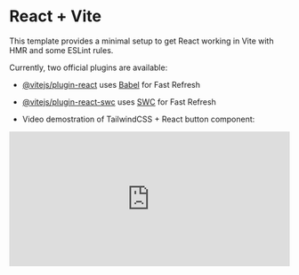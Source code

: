 # React + Vite

This template provides a minimal setup to get React working in Vite with HMR and some ESLint rules.

Currently, two official plugins are available:

- [@vitejs/plugin-react](https://github.com/vitejs/vite-plugin-react/blob/main/packages/plugin-react/README.md) uses [Babel](https://babeljs.io/) for Fast Refresh
- [@vitejs/plugin-react-swc](https://github.com/vitejs/vite-plugin-react-swc) uses [SWC](https://swc.rs/) for Fast Refresh

- Video demostration of TailwindCSS + React button component:

<div style="position: relative; padding-bottom: 48.13631522896699%; height: 0;"><iframe src="https://www.loom.com/embed/70df1e1e428f4bb58b0c6052f2147d42?sid=26877f4d-6572-4f08-9a4e-e7619bfbd055" frameborder="0" webkitallowfullscreen mozallowfullscreen allowfullscreen style="position: absolute; top: 0; left: 0; width: 100%; height: 100%;"></iframe></div>
